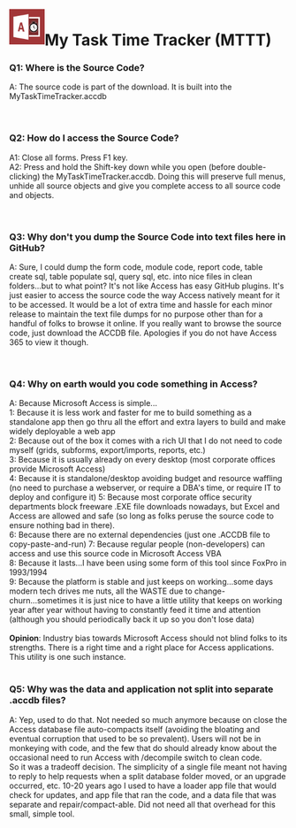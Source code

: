 <img align="left" src="https://github.com/DataResearchLabs/my_task_time_tracker/blob/main/img/application_icon.png" width="64px">

# My Task Time Tracker (MTTT) 


### Q1: Where is the Source Code?
A: The source code is part of the download.  It is built into the MyTaskTimeTracker.accdb<br>
<br>
<br>
### Q2: How do I access the Source Code?
A1: Close all forms.  Press F1 key.<br>
A2: Press and hold the Shift-key down while you open (before double-clicking) the MyTaskTimeTracker.accdb. Doing this will preserve full menus, unhide all source objects and give you complete access to all source code and objects.<br>
<br>
<br>
### Q3: Why don't you dump the Source Code into text files here in GitHub?
A: Sure, I could dump the form code, module code, report code, table create sql, table populate sql, query sql, etc. into nice files in clean folders...but to what point?  It's not like Access has easy GitHub plugins.  It's just easier to access the source code the way Access natively meant for it to be accessed.  It would be a lot of extra time and hassle for each minor release to maintain the text file dumps for no purpose other than for a handful of folks to browse it online.  If you really want to browse the source code, just download the ACCDB file.  Apologies if you do not have Access 365 to view it though.<br>
<br>
<br>
<a id="whyMicrosoftAccess" class="anchor" href="#whyMicrosoftAccess" aria-hidden="true"> </a>
### Q4: Why on earth would you code something in Access?
A: Because Microsoft Access is simple...<br>
1: Because it is less work and faster for me to build something as a standalone app then go thru all the effort and extra layers to build and make widely deployable a web app<br>
2: Because out of the box it comes with a rich UI that I do not need to code myself (grids, subforms, export/imports, reports, etc.)<br>
3: Because it is usually already on every desktop (most corporate offices provide Microsoft Access)<br>
4: Because it is standalone/desktop avoiding budget and resource waffling (no need to purchase a webserver, or require a DBA's time, or require IT to deploy and configure it)
5: Because most corporate office security departments block freeware .EXE file downloads nowadays, but Excel and Access are allowed and safe (so long as folks peruse the source code to ensure nothing bad in there).<br>
6: Because there are no external dependencies (just one .ACCDB file to copy-paste-and-run)
7: Because regular people (non-developers) can access and use this source code in Microsoft Access VBA<br>
8: Because it lasts...I have been using some form of this tool since FoxPro in 1993/1994<br>
9: Because the platform is stable and just keeps on working...some days modern tech drives me nuts, all the WASTE due to change-churn...sometimes it is just nice to have a little utility that keeps on working year after year without having to constantly feed it time and attention (although you should periodically back it up so you don't lose data)<br>
<br>
**Opinion**: Industry bias towards Microsoft Access should not blind folks to its strengths.  There is a right time and a right place for Access applications.  This utility is one such instance.
<br>
<br>
### Q5: Why was the data and application not split into separate .accdb files?
A: Yep, used to do that.   Not needed so much anymore because on close the Access database file auto-compacts itself (avoiding the bloating and eventual corruption that used to be so prevalent).  Users will not be in monkeying with code, and the few that do should already know about the occasional need to run Access with /decompile switch to clean code.<br>
So it was a tradeoff decision.  The simplicity of a single file meant not having to reply to help requests when a split database folder moved, or an upgrade occurred, etc.  10-20 years ago I used to have a loader app file that would check for updates, and app file that ran the code, and a data file that was separate and repair/compact-able.  Did not need all that overhead for this small, simple tool.<br>
